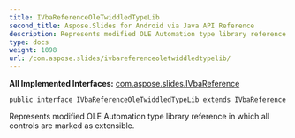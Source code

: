 ```yaml
---
title: IVbaReferenceOleTwiddledTypeLib
second_title: Aspose.Slides for Android via Java API Reference
description: Represents modified OLE Automation type library reference in which  all controls are marked as extensible.
type: docs
weight: 1098
url: /com.aspose.slides/ivbareferenceoletwiddledtypelib/
---
```

**All Implemented Interfaces:**
[com.aspose.slides.IVbaReference](../../com.aspose.slides/ivbareference)
```
public interface IVbaReferenceOleTwiddledTypeLib extends IVbaReference
```

Represents modified OLE Automation type library reference in which all controls are marked as extensible.
